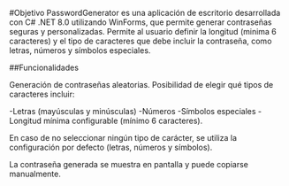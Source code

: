#Objetivo
PasswordGenerator es una aplicación de escritorio desarrollada con C# .NET 8.0 utilizando WinForms, que permite generar contraseñas seguras y personalizadas. 
Permite al usuario definir la longitud (minima 6 caracteres) y el tipo de caracteres que debe incluir la contraseña, como letras, números y símbolos especiales.

##Funcionalidades

Generación de contraseñas aleatorias. Posibilidad de elegir qué tipos de caracteres incluir:

-Letras (mayúsculas y minúsculas)
-Números
-Símbolos especiales
-Longitud mínima configurable (mínimo 6 caracteres).

En caso de no seleccionar ningún tipo de carácter, se utiliza la configuración por defecto (letras, números y símbolos).

La contraseña generada se muestra en pantalla y puede copiarse manualmente.
